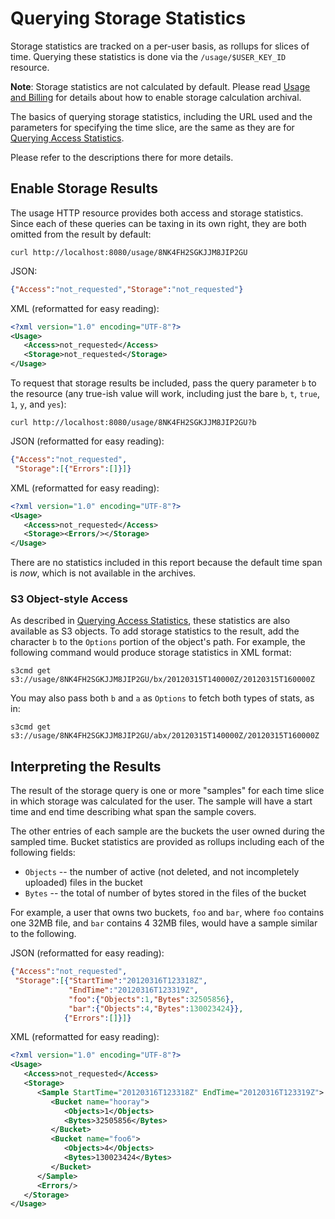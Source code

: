 # Querying Storage Statistics
Storage statistics are tracked on a per-user basis, as rollups for
slices of time. Querying these statistics is done via the
`/usage/$USER_KEY_ID` resource.

**Note**: Storage statistics are not calculated by default. Please read
[Usage and
Billing](https://help.basho.com/entries/21560857-usage-and-billing-data)
for details about how to enable storage calculation archival.

The basics of querying storage statistics, including the URL used and
the parameters for specifying the time slice, are the same as they are
for [Querying Access
Statistics](https://help.basho.com/entries/21552263-querying-access-statistics).

Please refer to the descriptions there for more details.

## Enable Storage Results
The usage HTTP resource provides both access and storage statistics.
Since each of these queries can be taxing in its own right, they are
both omitted from the result by default:

    curl http://localhost:8080/usage/8NK4FH2SGKJJM8JIP2GU

JSON:
```json
{"Access":"not_requested","Storage":"not_requested"}
```

XML (reformatted for easy reading):

```xml
<?xml version="1.0" encoding="UTF-8"?>
<Usage>
   <Access>not_requested</Access>
   <Storage>not_requested</Storage>
</Usage>
```

To request that storage results be included, pass the query parameter
`b` to the resource (any true-ish value will work, including just the
bare `b`, `t`, `true`, `1`, `y`, and `yes`):

    curl http://localhost:8080/usage/8NK4FH2SGKJJM8JIP2GU?b

JSON (reformatted for easy reading):

```json
{"Access":"not_requested",
 "Storage":[{"Errors":[]}]}
```
XML (reformatted for easy reading):

```xml
<?xml version="1.0" encoding="UTF-8"?>
<Usage>
   <Access>not_requested</Access>
   <Storage><Errors/></Storage>
</Usage>
```

There are no statistics included in this report because the default time
span is *now*, which is not available in the archives.

### S3 Object-style Access

As described in [Querying Access
Statistics](https://help.basho.com/entries/21552263-querying-access-statistics),
these statistics are also available as S3 objects. To add storage
statistics to the result, add the character `b` to the `Options` portion
of the object's path. For example, the following command would produce
storage statistics in XML format:

    s3cmd get s3://usage/8NK4FH2SGKJJM8JIP2GU/bx/20120315T140000Z/20120315T160000Z

You may also pass both `b` and `a` as `Options` to fetch both types of
stats, as in:

    s3cmd get s3://usage/8NK4FH2SGKJJM8JIP2GU/abx/20120315T140000Z/20120315T160000Z

## Interpreting the Results
The result of the storage query is one or more "samples" for each time
slice in which storage was calculated for the user. The sample will have
a start time and end time describing what span the sample covers.

The other entries of each sample are the buckets the user owned during
the sampled time. Bucket statistics are provided as rollups including
each of the following fields:

-   `Objects` -- the number of active (not deleted, and not incompletely
    uploaded) files in the bucket
-   `Bytes` -- the total of number of bytes stored in the files of the
    bucket

For example, a user that owns two buckets, `foo` and `bar`, where `foo`
contains one 32MB file, and `bar` contains 4 32MB files, would have a
sample similar to the following.

JSON (reformatted for easy reading):

```json
{"Access":"not_requested",
 "Storage":[{"StartTime":"20120316T123318Z",
             "EndTime":"20120316T123319Z",
             "foo":{"Objects":1,"Bytes":32505856},
             "bar":{"Objects":4,"Bytes":130023424}},
            {"Errors":[]}]}
```

XML (reformatted for easy reading):

```xml
<?xml version="1.0" encoding="UTF-8"?>
<Usage>
   <Access>not_requested</Access>
   <Storage>
      <Sample StartTime="20120316T123318Z" EndTime="20120316T123319Z">
         <Bucket name="hooray">
            <Objects>1</Objects>
            <Bytes>32505856</Bytes>
         </Bucket>
         <Bucket name="foo6">
            <Objects>4</Objects>
            <Bytes>130023424</Bytes>
         </Bucket>
      </Sample>
      <Errors/>
   </Storage>
</Usage>
```
